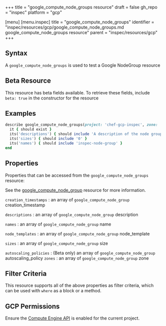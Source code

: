 +++
title = "google_compute_node_groups resource"
draft = false
gh_repo = "inspec"
platform = "gcp"

[menu]
  [menu.inspec]
    title = "google_compute_node_groups"
    identifier = "inspec/resources/gcp/google_compute_node_groups.md google_compute_node_groups resource"
    parent = "inspec/resources/gcp"
+++

## Syntax

A `google_compute_node_groups` is used to test a Google NodeGroup resource

## Beta Resource

This resource has beta fields available. To retrieve these fields, include `beta: true` in the constructor for the resource

## Examples

```ruby
describe google_compute_node_groups(project: 'chef-gcp-inspec', zone: 'zone') do
  it { should exist }
  its('descriptions') { should include 'A description of the node group' }
  its('sizes') { should include '0' }
  its('names') { should include 'inspec-node-group' }
end
```

## Properties

Properties that can be accessed from the `google_compute_node_groups` resource:

See the [google_compute_node_group](/inspec/resources/google_compute_node_group/#properties) resource for more information.

`creation_timestamps`
: an array of `google_compute_node_group` creation_timestamp

`descriptions`
: an array of `google_compute_node_group` description

`names`
: an array of `google_compute_node_group` name

`node_templates`
: an array of `google_compute_node_group` node_template

`sizes`
: an array of `google_compute_node_group` size

`autoscaling_policies`
: (Beta only) an array of `google_compute_node_group` autoscaling_policy
`zones`
: an array of `google_compute_node_group` zone

## Filter Criteria

This resource supports all of the above properties as filter criteria, which can be used
with `where` as a block or a method.

## GCP Permissions

Ensure the [Compute Engine API](https://console.cloud.google.com/apis/library/compute.googleapis.com/) is enabled for the current project.
